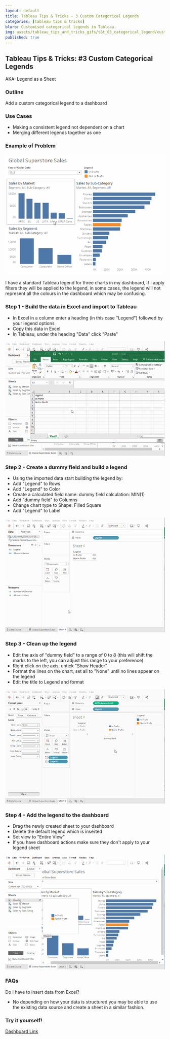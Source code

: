 ```yaml
---
layout: default
title: Tableau Tips & Tricks - 3 Custom Categorical Legends
categories: [tableau tips & tricks]
blurb: Customised categorical legends in Tableau.
img: assets/tableau_tips_and_tricks_gifs/t&t_03_categorical_legend/custom_cat_legend_5_add_to_dash.gif
published: true
---
```

## Tableau Tips & Tricks: #3 Custom Categorical Legends
AKA: Legend as a Sheet

### Outline

Add a custom categorical legend to a dashboard

### Use Cases
- Making a consistent legend not dependent on a chart
- Merging different legends together as one

### Example of Problem
![Example of Problem](/assets/tableau_tips_and_tricks_gifs/t&t_03_categorical_legend/custom_cat_legend_1.gif "Example of Problem")

I have a standard Tableau legend for three charts in my dashboard, if I apply filters they will be applied to the legend, in some cases, the legend will not represent all the colours in the dashboard which may be confusing. 

### Step 1 - Build the data in Excel and import to Tableau
- In Excel in a column enter a heading (in this case "Legend") followed by your legend options
- Copy this data in Excel
- In Tableau, under the heading "Data" click "Paste" 

![Step 1](/assets/tableau_tips_and_tricks_gifs/t&t_03_categorical_legend/custom_cat_legend_2_excel_transfer.gif "Step 1")


### Step 2 - Create a dummy field and build a legend
- Using the imported data start building the legend by:
- Add "Legend" to Rows
- Add "Legend" to Color
- Create a calculated field
     name: dummy field
     calculation: MIN(1)
- Add "dummy field" to Columns
- Change chart type to Shape: Filled Square
- Add "Legend" to Label 

![Step 2](/assets/tableau_tips_and_tricks_gifs/t&t_03_categorical_legend/custom_cat_legend_3_build_dummy_field.gif "Step 2")


### Step 3 - Clean up the legend
- Edit the axis of "dummy field" to a range of 0 to 8 (this will shift the marks to the left, you can adjust this range to your preference)
- Right click on the axis, untick "Show Header"
- Format the lines on the chart, set all to "None" until no lines appear on the legend 
- Edit the title to Legend and format

![Step 3](/assets/tableau_tips_and_tricks_gifs/t&t_03_categorical_legend/custom_cat_legend_4_clean_up.gif "Step 3")


### Step 4 - Add the legend to the dashboard
- Drag the newly created sheet to your dashboard
- Delete the default legend which is inserted
- Set view to "Entire View"
- If you have dashboard actions make sure they don't apply to your legend sheet

![Step 4](/assets/tableau_tips_and_tricks_gifs/t&t_03_categorical_legend/custom_cat_legend_5_add_to_dash.gif "Step 4")


### FAQs

Do I have to insert data from Excel?

- No depending on how your data is structured you may be able to use the existing data source and create a sheet in a similar fashion. 

### Try it yourself!
[Dashboard Link](https://public.tableau.com/views/TipsTricks3-CustomCategoricalLegend/GlobalSuperstoreSales?:embed=y&:display_count=yes)
